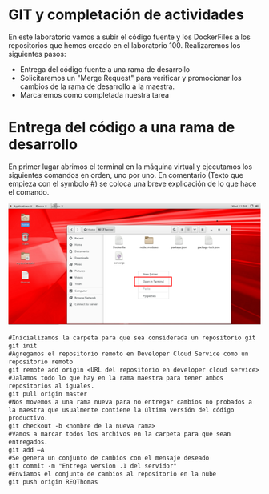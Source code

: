 # GIT y completación de actividades
En este laboratorio vamos a subir el código fuente y los DockerFiles a los repositorios que hemos creado en el laboratorio 100. Realizaremos los siguientes pasos:
- Entrega del código fuente a una rama de desarrollo
- Solicitaremos un "Merge Request" para verificar y promocionar los cambios de la rama de desarrollo a la maestra.
- Marcaremos como completada nuestra tarea

# Entrega del código a una rama de desarrollo
En primer lugar abrimos el terminal en la máquina virtual y ejecutamos los siguientes comandos en orden, uno por uno. En comentario (Texto que empieza con el symbolo #) se coloca una breve explicación de lo que hace el comando.

![Open Terminal](https://github.com/tmaragno/workshops/blob/master/images/500_Image_1.png)

```shell
#Inicializamos la carpeta para que sea considerada un repositorio git
git init
#Agregamos el repositorio remoto en Developer Cloud Service como un repositorio remoto
git remote add origin <URL del repositorio en developer cloud service>
#Jalamos todo lo que hay en la rama maestra para tener ambos repositorios al iguales.
git pull origin master
#Nos movemos a una rama nueva para no entregar cambios no probados a la maestra que usualmente contiene la última versión del código productivo.
git checkout -b <nombre de la nueva rama>
#Vamos a marcar todos los archivos en la carpeta para que sean entregados.
git add –A
#Se genera un conjunto de cambios con el mensaje deseado
git commit -m "Entrega version .1 del servidor"
#Enviamos el conjunto de cambios al repositorio en la nube
git push origin REQThomas
```

